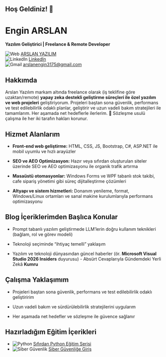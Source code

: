## Hoş Geldiniz! 👋


# Engin ARSLAN

**Yazılım Geliştirici | Freelance & Remote Developer**

![Web](https://img.shields.io/badge/Web-Site-blue)  [ARSLAN YAZILIM](https://arslanengin.com.tr/)  
![LinkedIn](https://img.shields.io/badge/LinkedIn-Profil-blue)  [LinkedIn](https://www.linkedin.com/in/engin-arslan-49e04/)  
![Gmail](https://img.shields.io/badge/Gmail-info@arslanengin.com.tr-red)  [arslanengin3175@gmail.com](mailto:arslanengin3175@gmail.com)


## Hakkımda

Arslan Yazılım markam altında freelance olarak (iş teklifine göre uzaktan/remote) **yapay zeka destekli geliştirme süreçleri ile özel yazılım ve web projeleri** geliştiriyorum. Projeleri baştan sona güvenlik, performans ve test edilebilirlik odaklı planlar, geliştirir ve uzun vadeli bakım stratejileri ile tamamlarım.
Her aşamada net hedeflerle ilerlerim. 💪 Sözleşme usulü çalışma ile her iki tarafın hakları korunur.



## Hizmet Alanlarım

-   **Front-end web geliştirme:** HTML, CSS, JS, Bootstrap, C#, ASP.NET ile mobil uyumlu ve hızlı arayüzler
    
-   **SEO ve AEO Optimizasyon:** Hazır veya sıfırdan oluşturulan siteler üzerinde SEO ve AEO optimizasyonu ile organik trafik artırma
    
-   **Masaüstü otomasyonlar:** Windows Forms ve WPF tabanlı stok takibi, cafe sipariş yönetimi gibi süreç dijitalleştirme çözümleri
    
-   **Altyapı ve sistem hizmetleri:** Donanım yenileme, format, Windows/Linux ortamları ve sanal makine kurulumlarıyla performans optimizasyonu
    



## Blog İçeriklerimden Başlıca Konular

-   Prompt tabanlı yazılım geliştirmede LLM’lerin doğru kullanım teknikleri (bağlam, rol ve görev modeli)
    
-   Teknoloji seçiminde “ihtiyaç temelli” yaklaşım
    
-   Yazılım ve teknoloji dünyasından güncel haberler (ör. **Microsoft Visual Studio 2026 Insiders** duyurusu) - Absürt Cevaplarıyla Gündemdeki Yerli Zekâ **Kumru**
    



## Çalışma Yaklaşımım

-   Projeleri baştan sona güvenlik, performans ve test edilebilirlik odaklı geliştiririm
    
-   Uzun vadeli bakım ve sürdürülebilirlik stratejilerini uygularım
    
-   Her aşamada net hedefler ve sözleşme ile güvence sağlanır


## Hazırladığım Eğitim İçerikleri

* ![Python](https://img.shields.io/badge/Python-Eğitim-yellow) [Sıfırdan Python Eğitim Serisi](https://github.com/EnginArslan49/sifirdan-python-egitim-serisi)
* ![Siber Güvenlik](https://img.shields.io/badge/Siber_Güvenlik-Eğitim-red) [Siber Güvenliğe Giriş](https://github.com/EnginArslan49/siber-guvenlik-egitimi-turkce-kapsamli-rehber)


